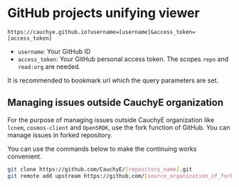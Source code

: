 # GitHub projects unifying viewer

`https://cauchye.github.io?username=[username]&access_token=[access_token]`

- `username`: Your GitHub ID
- `access_token`: Your GitHub personal access token. The scopes `repo` and `read:org` are needed.

It is recommended to bookmark url which the query parameters are set.

## Managing issues outside CauchyE organization

For the purpose of managing issues outside CauchyE organization like `lcnem`, `cosmos-client` and `OpenSRDK`, use the fork function of GitHub. You can manage issues in forked repository.

You can use the commands below to make the continuing works convenient.

```bash
git clone https://github.com/CauchyE/[repository_name].git
git remote add upstream https://github.com/[source_organization_of_fork]/[repository_name].git
```
